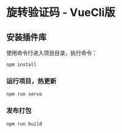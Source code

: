 # 旋转验证码 - VueCli版

## 安装插件库
使用命令行进入项目目录，执行命令：
```
npm install
```

### 运行项目，热更新
```
npm run serve
```

### 发布打包
```
npm run build
```
